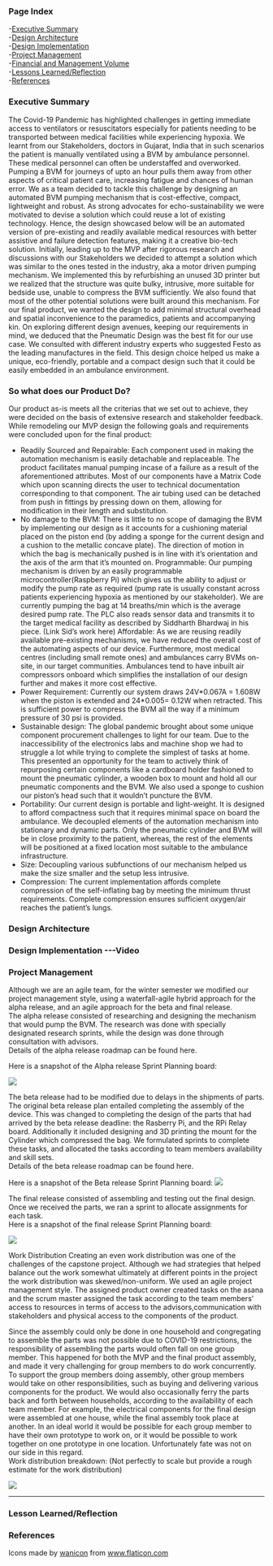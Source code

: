### Page Index
-[Executive Summary](#executive-summary) </br>
-[Design Architecture](#design-architecture) </br>
-[Design Implementation](#design-implentation)</br>
-[Project Management](#project-Management)</br>
-[Financial and Management Volume](#financial-and-management-volume)</br>
-[Lessons Learned/Reflection](#lesson-learned)</br>
-[References](#references)

### Executive Summary

The Covid-19 Pandemic has highlighted challenges in getting immediate access to ventilators or resuscitators especially for patients needing to be transported between medical facilities while experiencing hypoxia. 
We learnt from our Stakeholders, doctors in Gujarat, India that in such scenarios the patient is manually ventilated using a BVM by ambulance personnel. These medical personnel can often be understaffed and overworked. Pumping a BVM for journeys of upto an hour pulls them away from other aspects of critical patient care, increasing fatigue and chances of  human error. 
We as a team decided to tackle this challenge by designing an automated BVM pumping mechanism that is cost-effective, compact, lightweight and robust. As strong advocates for echo-sustainability we were motivated to devise a solution which could reuse a lot of existing technology. Hence, the design showcased below will be an automated version of pre-existing and readily available medical resources with better assistive and failure detection features, making it a creative bio-tech solution. 
Initially, leading up to the MVP after rigorous research and discussions with our Stakeholders we decided to attempt a solution which was similar to the ones tested in the industry, aka a motor driven pumping mechanism. We implemented this by refurbishing an unused 3D printer but we realized that the structure was quite bulky, intrusive, more suitable for bedside use, unable to compress the BVM sufficiently. We also found that most  of the other potential solutions were built around this mechanism. For our final product, we wanted the design to add minimal structural overhead and spatial inconvenience to the paramedics, patients and accompanying kin. 
On exploring different design avenues, keeping our requirements in mind, we deduced that the Pneumatic Design was the best fit for our use case. We consulted with different industry experts who suggested Festo as the leading manufactures in the field. This design choice helped us make a unique, eco-friendly, portable and a compact design such that it could be easily embedded in an ambulance environment.
<h3> So what does our Product Do? </h3>
Our product as-is meets all the criterias that we set out to achieve, they were decided on the basis of extensive research and stakeholder feedback. While remodeling our MVP design the following goals and requirements were concluded upon for the final product:
<ul>
  <li>
Readily Sourced and Repairable: Each component used in making the automation mechanism is easily detachable and replaceable. The product facilitates manual pumping incase of a failure as a result of the aforementioned attributes. Most of our components have a Matrix Code which upon scanning directs the user to technical documentation corresponding to that component. The air tubing used can be detached from push in fittings by pressing down on them, allowing for modification in their length and substitution.
</li>
<li>
No damage to the BVM: There is little to no scope of damaging the BVM by implementing our design as it accounts for a cushioning material placed on the piston end (by adding a sponge for the current design and a cushion to the metallic concave plate). The direction of motion in which the bag is mechanically pushed is in line with it’s orientation and the axis of the arm that it’s mounted on. 
Programmable: Our pumping mechanism is driven by an easily programmable microcontroller(Raspberry Pi) which gives us the ability to adjust or modify the pump rate as required (pump rate is usually constant across patients experiencing hypoxia as mentioned by our stakeholder). We are currently pumping the bag at 14 breaths/min which is the average desired pump rate. The PLC also reads sensor data and transmits it to the target medical facility as described by Siddharth Bhardwaj in his piece. (Link Sid’s work here)
Affordable: As we are reusing readily available pre-existing mechanisms, we have reduced the overall cost of the automating aspects of our device. Furthermore, most medical centres (including small remote ones) and ambulances carry BVMs on-site, in our target communities. Ambulances tend to have inbuilt air compressors onboard which simplifies the installation of our design further and makes it more cost effective. 
</li>
<li>
Power Requirement: Currently our system draws 24V*0.067A = 1.608W when the piston is extended and 24*0.005= 0.12W when retracted. This is sufficient power to compress the BVM all the way if a minimum pressure of 30 psi is provided.
</li>
<li>
Sustainable design: The global pandemic brought about some unique component procurement challenges to light for our team. Due to the inaccessibility of the electronics labs and machine shop we had to struggle a lot while trying to complete the simplest of tasks at home. This presented an opportunity for the team to actively think of repurposing certain components like a cardboard holder fashioned to mount the pneumatic cylinder, a wooden box to mount and hold all our pneumatic components and the BVM. We also used a sponge to cushion our piston’s head such that it wouldn’t puncture the BVM. 
</li>
<li>
Portability: Our current design is portable and light-weight. It is designed to afford compactness such that it requires minimal space on board the ambulance. We decoupled elements of the automation mechanism into stationary and dynamic parts. Only the pneumatic cylinder and BVM will be in close proximity to the patient, whereas, the rest of the elements will be positioned at a fixed location most suitable to the ambulance infrastructure. 
</li>
<li>
Size: Decoupling various subfunctions of our mechanism helped us  make the size smaller and the setup less intrusive.
</li>
<li>
Compression: The current implementation affords complete compression of the self-inflating bag by meeting the minimum thrust requirements. Complete compression ensures sufficient oxygen/air reaches the patient’s lungs.
</li>
</ul>

### Design Architecture <img src="images/icons/prototype.png" alt=" " width="10" height="10" >

### Design Implementation ---Video

### Project Management

Although we are an agile team, for the winter semester we modified our project management style, using a waterfall-agile hybrid approach for the alpha release, and an agile approach for the beta and final release.  
The alpha release consisted of researching and designing the mechanism that would pump the BVM.  The research was done with specially designated research sprints, while the design was done through consultation with advisors.  
Details of the alpha release roadmap can be found here. 

Here is a snapshot of the Alpha release Sprint Planning board:

<img src="images/management/man1.png" alt=" " >

The beta release had to be modified due to delays in the shipments of parts. The original beta release plan entailed completing the assembly of the device. This was changed to completing the design of the parts that had arrived by the beta release deadline: the Rasberry Pi, and the RPi Relay board.  Additionally it included designing and 3D printing the mount for the Cylinder which compressed the bag.  We formulated sprints to complete these tasks, and allocated the tasks according to team members availability and skill sets.  
Details of the beta release roadmap can be found here. 

Here is a snapshot of the Beta release Sprint Planning board:
<img src="images/management/man2.png" alt=" " >



The final release consisted of assembling and testing out the final design.  Once we received the parts, we ran a sprint to allocate assignments for each task.  
Here is a snapshot of the final release Sprint Planning board:

<img src="images/management/man3.png" alt=" " >


Work Distribution
Creating an even work distribution was one of the challenges of the capstone project. Although we had strategies that helped balance out the work somewhat ultimately at different points in the project the work distribution was skewed/non-uniform. We used an agile project management style. The assigned product owner created tasks on the asana and the scrum master assigned the task according to the team members' access to resources in terms of access to the advisors,communication with stakeholders and physical access to the components of the product. 

Since the assembly could only be done in one household and congregating to assemble the parts was not possible due to COVID-19 restrictions, the responsibility of assembling the parts would often fall on one group member.  This happened for both the MVP and the final product assembly, and made it very challenging for group members to do work concurrently.  To support the group members doing assembly, other group members would take on other responsibilities, such as buying and delivering various components for the product.  We would also occasionally ferry the parts back and forth between households, according to the availability of each team member. For example, the electrical components for the final design were assembled at one house, while the final assembly took place at another.   In an ideal world it would be possible for each group member to have their own prototype to work on, or it would be possible to work together on one prototype in one location.  Unfortunately fate was not on our side in this regard.  
Work distribution breakdown: (Not perfectly to scale but provide a rough estimate for the work distribution)

<img src="images/management/man4.png" alt=" " >

***




















### Lesson Learned/Reflection
### References
<div>Icons made by <a href="https://www.flaticon.com/authors/wanicon" title="wanicon">wanicon</a> from <a href="https://www.flaticon.com/" title="Flaticon">www.flaticon.com</a></div>
